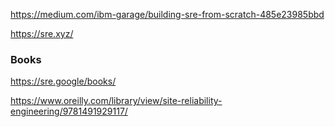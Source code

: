 
https://medium.com/ibm-garage/building-sre-from-scratch-485e23985bbd

https://sre.xyz/



### Books


https://sre.google/books/

https://www.oreilly.com/library/view/site-reliability-engineering/9781491929117/
